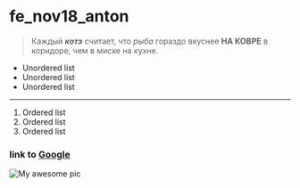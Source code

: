 # fe_nov18_anton

>Каждый ***котэ*** считает, что *рыба* гораздо вкуснее **НА КОВРЕ** в коридоре, чем в миске на кухне.

* Unordered list
* Unordered list
* Unordered list

* * * * *

1. Ordered list
2. Ordered list
3. Ordered list

### link to [Google](httt://google.com)

![My awesome pic](http://lorempixel.com/400/200/)




